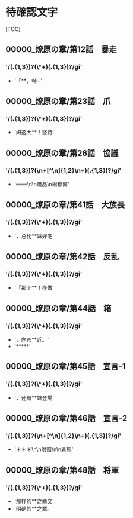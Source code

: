 # 待確認文字

[TOC]

## 00000_燎原の章/第12話　暴走

### '/(.{1,3})?(\\*+)(.{1,3})?/gi'

- '「**，哔─'


## 00000_燎原の章/第23話　爪

### '/(.{1,3})?(\\*+)(.{1,3})?/gi'

- '姆这大**！坚持'


## 00000_燎原の章/第26話　協議

### '/(.{1,3})?(\n+[^\n]{1,2}\n+)(.{1,3})?/gi'

- '═══\n\n赠品\n榭穆爾'


## 00000_燎原の章/第41話　大族長

### '/(.{1,3})?(\\*+)(.{1,3})?/gi'

- '，总比**妹好吧'


## 00000_燎原の章/第42話　反乱

### '/(.{1,3})?(\\*+)(.{1,3})?/gi'

- '「那个**！在做'


## 00000_燎原の章/第44話　箱

### '/(.{1,3})?(\\*+)(.{1,3})?/gi'

- '，向苍**近。'
- '*****'


## 00000_燎原の章/第45話　宣言-1

### '/(.{1,3})?(\\*+)(.{1,3})?/gi'

- '，还有**妹登場'


## 00000_燎原の章/第46話　宣言-2

### '/(.{1,3})?(\n+[^\n]{1,2}\n+)(.{1,3})?/gi'

- '＊＊＊\n\n附赠\n\n蒼馬'


## 00000_燎原の章/第48話　将軍

### '/(.{1,3})?(\\*+)(.{1,3})?/gi'

- '那样的**之辈交'
- '明确的**之辈。'
